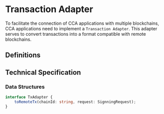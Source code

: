 # Transaction Adapter

To facilitate the connection of CCA applications with multiple blockchains, CCA applications need to implement a `Transaction Adapter`. This adapter serves to convert transactions into a format compatible with remote blockchains.

## Definitions

## Technical Specification

### Data Structures

```ts
interface TxAdapter {
    toRemoteTx(chainId: string, request: SignningRequest);
}
```

